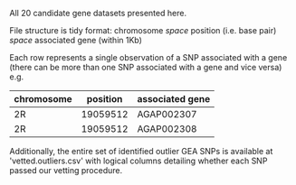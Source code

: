 All 20 candidate gene datasets presented here.

File structure is tidy format: chromosome *space* position (i.e. base pair) *space* associated gene (within 1Kb)

Each row represents a single observation of a SNP associated with a gene (there can be more than one SNP associated with a gene and vice versa)
e.g.

| chromosome 	| position 	| associated gene 	|
|------------	|----------	|-----------------	|
| 2R         	| 19059512 	| AGAP002307      	|
| 2R         	| 19059512 	| AGAP002308      	|


Additionally, the entire set of identified outlier GEA SNPs is available at 'vetted.outliers.csv' with logical columns detailing whether each SNP passed our vetting procedure.
